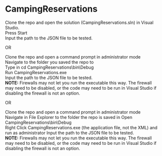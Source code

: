# CampingReservations

Clone the repo and open the solution (CampingReservations.sln) in Visual Studio.  
Press Start  
Input the path to the JSON file to be tested.  
  
OR  
  
Clone the repo and open a command prompt in administrator mode  
Navigate to the folder you saved the repo to  
Type in cd CampingReservations\bin\Debug  
Run CampingReservations.exe  
Input the path to the JSON file to be tested.  
**NOTE:** Firewalls may not let you run the executable this way. The firewall may need to be disabled, or the code may need to be run in Visual Studio if disabling the firewall is not an option.

OR

Clone the repo and open a command prompt in administrator mode  
Navigate in File Explorer to the folder the repo is saved in
Open CampingReservations\bin\Debug    
Right Click CampingReservations.exe (the application file, not the XML) and run as administrator
Input the path to the JSON file to be tested.  
**NOTE:** Firewalls may not let you run the executable this way. The firewall may need to be disabled, or the code may need to be run in Visual Studio if disabling the firewall is not an option.
